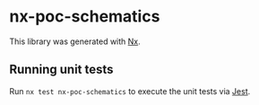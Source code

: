 # nx-poc-schematics

This library was generated with [Nx](https://nx.dev).

## Running unit tests

Run `nx test nx-poc-schematics` to execute the unit tests via [Jest](https://jestjs.io).

